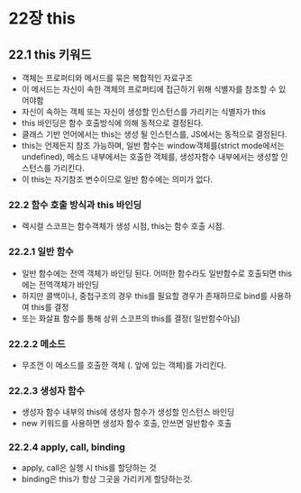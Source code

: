 # 22장 this

## 22.1 this 키워드

- 객체는 프로퍼티와 메서드를 묶은 복합적인 자료구조
- 이 메서드는 자신이 속한 객체의 프로퍼티에 접근하기 위해 식별자를 참조할 수 있어야함
- 자신이 속하는 객체 또는 자신이 생성할 인스턴스를 가리키는 식별자가 this
- this 바인딩은 함수 호출방식에 의해 동적으로 결정된다.
- 클래스 기반 언어에서는 this는 생성 될 인스턴스를, JS에서는 동적으로 결정된다.
- this는 언제든지 참조 가능하며, 일반 함수는 window객체를(strict mode에서는 undefined), 메소드 내부에서는 호출한 객체를, 생성자함수 내부에서는 생성할 인스턴스를 가리킨다.
- 이 this는 자기참조 변수이므로 일반 함수에는 의미가 없다.

### 22.2 함수 호출 방식과 this 바인딩

- 렉시컬 스코프는 함수객체가 생성 시점, this는 함수 호출 시점.

### 22.2.1 일반 함수

- 일반 함수에는 전역 객체가 바인딩 된다. 어떠한 함수라도 일반함수로 호출되면 this에는 전역객체가 바인딩
- 하지만 콜백이나, 중첩구조의 경우 this를 필요할 경우가 존재하므로 bind를 사용하여 this를 결정
- 또는 화살표 함수를 통해 상위 스코프의 this를 결정( 일반함수아님)

### 22.2.2 메소드

- 무조껀 이 메소드를 호출한 객체 (. 앞에 있는 객체)를 가리킨다.

### 22.2.3 생성자 함수

- 생성자 함수 내부의 this에 생성자 함수가 생성할 인스턴스 바인딩
- new 키워드를 사용하면 생성자 함수 호출, 안쓰면 일반함수 호출

### 22.2.4 apply, call, binding

- apply, call은 실행 시 this를 할당하는 것
- binding은 this가 항상 그곳을 가리키게 할당하는것.
